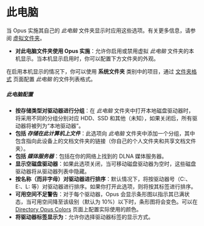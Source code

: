 # 此电脑

当 Opus 实施其自己的 *此电脑* 文件夹显示时应用这些选项。有关更多信息，请参阅 [虚拟文件夹](../virtual_folders/README.zh.md)。

- **对此电脑文件夹使用 Opus 实施**：允许你启用或禁用虚拟 *此电脑* 文件夹的本机显示。当本机显示启用时，你可以配置下方文件夹的外观。

在启用本机显示的情况下，你可以使用 **系统文件夹** 类别中的项目，通过 [文件夹格式](../folder_formats/README.zh.md) 页面配置 *此电脑* 的文件列表格式。

##### 此电脑配置

- **按存储类型对驱动器进行分组**：在 *此电脑* 文件夹中打开本地磁盘驱动器时，将采用不同的分组分别对应 HDD、SSD 和其他（未知），如果关闭后，所有驱动器将被列为“本地驱动器”。
- **包括 *存储在此计算机上文件***：此选项向 *此电脑* 文件夹中添加一个分组，其中包含指向此设备上的文档文件夹的链接（你自己的个人文件夹和共享文档文件夹）。
- **包括 *媒体服务器***：包括在你的网络上找到的 DLNA 媒体服务器。
- **显示空磁盘驱动器**：如果此选项关闭，当可移动磁盘驱动器为空时，这些磁盘驱动器将从驱动器列表中隐藏。
- **按名称（而非字母）对驱动器进行排序**：默认情况下，将按驱动器号（C:、E:、L: 等）对驱动器进行排序。如果你打开此选项，则将按其标签进行排序。
- **可用空间不足警告**：对于每个驱动器，Opus 会显示条形图以指示其已满状态，当可用空间降至该级别（默认为 10%）以下时，条形图将会变色。可以在 [Directory Opus Colors](../../colors_and_fonts/directory_opus_colors.zh.md) 页面上配置实际使用的颜色。
- **将驱动器标签显示为**：允许你选择驱动器标签的显示方式。